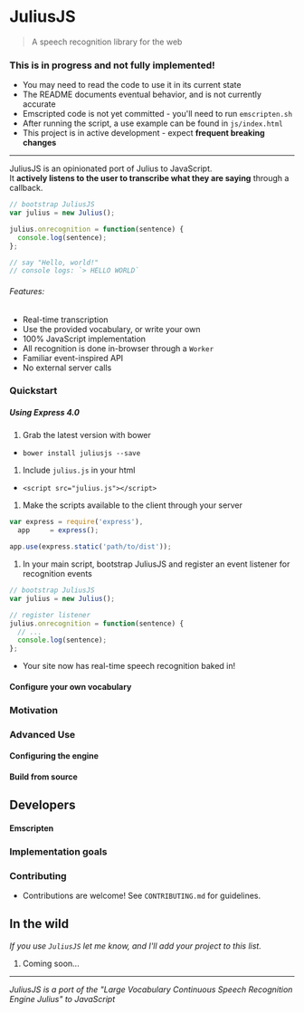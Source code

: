 JuliusJS
====

> A speech recognition library for the web

### This is in progress and not fully implemented!

- You may need to read the code to use it in its current state
 - The README documents eventual behavior, and is not currently accurate
 - Emscripted code is not yet committed - you'll need to run `emscripten.sh`
 - After running the script, a use example can be found in `js/index.html`
- This project is in active development - expect __frequent breaking changes__

---

JuliusJS is an opinionated port of Julius to JavaScript. <br>
It __actively listens to the user to transcribe what they are saying__ through a callback.

```js
// bootstrap JuliusJS
var julius = new Julius();

julius.onrecognition = function(sentence) {
  console.log(sentence);
};

// say "Hello, world!"
// console logs: `> HELLO WORLD`
```

###### Features:

- Real-time transcription
 - Use the provided vocabulary, or write your own
- 100% JavaScript implementation
 - All recognition is done in-browser through a `Worker`
 - Familiar event-inspired API
 - No external server calls

### Quickstart

##### Using Express 4.0

1. Grab the latest version with bower
 - `bower install juliusjs --save`
1. Include `julius.js` in your html
 - `<script src="julius.js"></script>`
1. Make the scripts available to the client through your server
  ```js
  var express = require('express'),
    app     = express();
  
  app.use(express.static('path/to/dist'));
  ```
1. In your main script, bootstrap JuliusJS and register an event listener for recognition events
  ```js
  // bootstrap JuliusJS
  var julius = new Julius();
  
  // register listener
  julius.onrecognition = function(sentence) {
    // ...
    console.log(sentence);
  };
  ```

- Your site now has real-time speech recognition baked in!

#### Configure your own vocabulary

### Motivation

### Advanced Use

#### Configuring the engine

#### Build from source

## Developers

#### Emscripten

### Implementation goals

### Contributing

- Contributions are welcome! See `CONTRIBUTING.md` for guidelines.


## In the wild

_If you use `JuliusJS` let me know, and I'll add your project to this list._

1. Coming soon...


---

*JuliusJS is a port of the "Large Vocabulary Continuous Speech Recognition Engine Julius" to JavaScript*